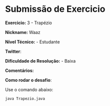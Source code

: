 # Submissão de Exercicio

**Exercicio:** 3 - Trapézio

**Nickname:** Waaz

**Nível Técnico:** - Estudante

**Twitter**: 

**Dificuldade de Resolução:** - Baixa

**Comentários:** 

**Como rodar o desafio**: 

Use o comando abaixo: 
```bash
java Trapezio.java
```